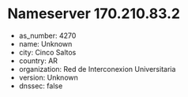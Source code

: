 # Nameserver 170.210.83.2

* as_number: 4270
* name: Unknown
* city: Cinco Saltos
* country: AR
* organization: Red de Interconexion Universitaria
* version: Unknown
* dnssec: false
